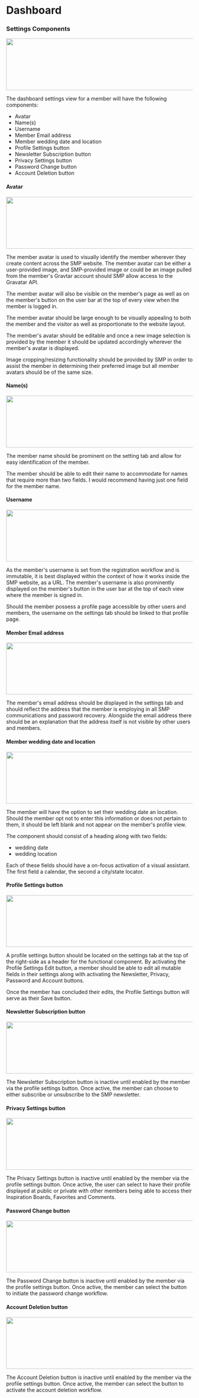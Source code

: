 # Dashboard

### Settings Components

<a href="https://github.com/stylemepretty/UX/raw/master/wireframes/components/settings/settings_default.png"><img src="https://github.com/stylemepretty/UX/raw/master/wireframes/components/settings/settings_default.png" width="600" height="140" /></a>

The dashboard settings view for a member will have the following components:

* Avatar
* Name(s)
* Username
* Member Email address
* Member wedding date and location
* Profile Settings button
* Newsletter Subscription button
* Privacy Settings button
* Password Change button
* Account Deletion button

#### Avatar

<a href="https://github.com/stylemepretty/UX/raw/master/wireframes/components/settings/settings_avatar.png"><img src="https://github.com/stylemepretty/UX/raw/master/wireframes/components/settings/settings_avatar.png" width="600" height="140" /></a>

The member avatar is used to visually identify the member wherever they create content across the SMP website. The member avatar can be either a user-provided image, and SMP-provided image or could be an image pulled from the member's Gravtar account should SMP allow access to the Gravatar API.

The member avatar will also be visible on the member's page as well as on the member's button on the user bar at the top of every view when the member is logged in.

The member avatar should be large enough to be visually appealing to both the member and the visitor as well as proportionate to the website layout.

The member's avatar should be editable and once a new image selection is provided by the member it should be updated accordingly wherever the member's avatar is displayed.

Image cropping/resizing functionality should be provided by SMP in order to assist the member in determining their preferred image but all member avatars should be of the same size.

#### Name(s)

<a href="https://github.com/stylemepretty/UX/raw/master/wireframes/components/settings/settings_name.png"><img src="https://github.com/stylemepretty/UX/raw/master/wireframes/components/settings/settings_name.png" width="600" height="140" /></a>

The member name should be prominent on the setting tab and allow for easy identification of the member. 

The member should be able to edit their name to accommodate for names that require more than two fields. I would recommend having just one field for the member name. 

#### Username

<a href="https://github.com/stylemepretty/UX/raw/master/wireframes/components/settings/settings_username.png"><img src="https://github.com/stylemepretty/UX/raw/master/wireframes/components/settings/settings_username.png" width="600" height="140" /></a>

As the member's username is set from the registration workflow and is immutable, it is best displayed within the context of how it works inside the SMP website, as a URL. The member's username is also prominently displayed on the member's button in the user bar at the top of each view where the member is signed in.

Should the member possess a profile page accessible by other users and members, the username on the settings tab should be linked to that profile page.

#### Member Email address

<a href="https://github.com/stylemepretty/UX/raw/master/wireframes/components/settings/settings_email.png"><img src="https://github.com/stylemepretty/UX/raw/master/wireframes/components/settings/settings_email.png" width="600" height="140" /></a>

The member's email address should be displayed in the settings tab and should reflect the address that the member is employing in all SMP communications and password recovery. Alongside the email address there should be an explanation that the address itself is not visible by other users and members.

#### Member wedding date and location

<a href="https://github.com/stylemepretty/UX/raw/master/wireframes/components/settings/settings_wedding.png"><img src="https://github.com/stylemepretty/UX/raw/master/wireframes/components/settings/settings_wedding.png" width="600" height="140" /></a>

The member will have the option to set their wedding date an location. Should the member opt not to enter this information or does not pertain to them, it should be left blank and not appear on the member's profile view.

The component should consist of a heading along with two fields:

* wedding date
* wedding location

Each of these fields should have a on-focus activation of a visual assistant. The first field a calendar, the second a city/state locator.


#### Profile Settings button

<a href="https://github.com/stylemepretty/UX/raw/master/wireframes/components/settings/settings_profile_button.png"><img src="https://github.com/stylemepretty/UX/raw/master/wireframes/components/settings/settings_profile_button.png" width="600" height="140" /></a>

A profile settings button should be located on the settings tab at the top of the right-side as a header for the functional component. By activating the Profile Settings Edit button, a member should be able to edit all mutable fields in their settings along with activating the Newsletter, Privacy, Password and Account buttons.

Once the member has concluded their edits, the Profile Settings button will serve as their Save button.

#### Newsletter Subscription button

<a href="https://github.com/stylemepretty/UX/raw/master/wireframes/components/settings/settings_newsletter_button.png"><img src="https://github.com/stylemepretty/UX/raw/master/wireframes/components/settings/settings_newsletter_button.png" width="600" height="140" /></a>

The Newsletter Subscription button is inactive until enabled by the member via the profile settings button. Once active, the member can choose to either subscribe or unsubscribe to the SMP newsletter.

#### Privacy Settings button

<a href="https://github.com/stylemepretty/UX/raw/master/wireframes/components/settings/settings_privacy_button.png"><img src="https://github.com/stylemepretty/UX/raw/master/wireframes/components/settings/settings_privacy_button.png" width="600" height="140" /></a>

The Privacy Settings button is inactive until enabled by the member via the profile settings button. Once active, the user can select to have their profile displayed at public or private with other members being able to access their Inspiration Boards, Favorites and Comments.

#### Password Change button

<a href="https://github.com/stylemepretty/UX/raw/master/wireframes/components/settings/settings_password_button.png"><img src="https://github.com/stylemepretty/UX/raw/master/wireframes/components/settings/settings_password_button.png" width="600" height="140" /></a>

The Password Change button is inactive until enabled by the member via the profile settings button. Once active, the member can select the button to initiate the password change workflow.

#### Account Deletion button

<a href="https://github.com/stylemepretty/UX/raw/master/wireframes/components/settings/settings_delete_button.png"><img src="https://github.com/stylemepretty/UX/raw/master/wireframes/components/settings/settings_delete_button.png" width="600" height="140" /></a>

The Account Deletion button is inactive until enabled by the member via the profile settings button. Once active, the member can select the button to activate the account deletion workflow.